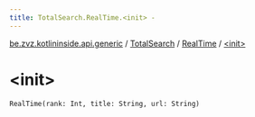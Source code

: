 ```yaml
---
title: TotalSearch.RealTime.<init> - 
---
```


[be.zvz.kotlininside.api.generic](../../index.html) / [TotalSearch](../index.html) / [RealTime](index.html) / [&lt;init&gt;](./-init-.html)

# &lt;init&gt;

`RealTime(rank: Int, title: String, url: String)`
